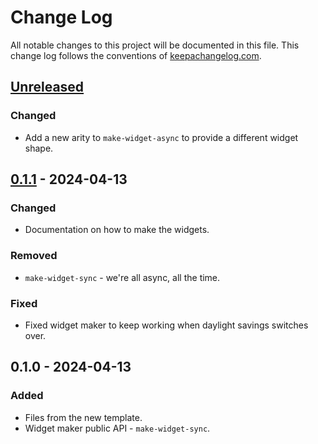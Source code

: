 # Change Log
All notable changes to this project will be documented in this file. This change log follows the conventions of [keepachangelog.com](http://keepachangelog.com/).

## [Unreleased]
### Changed
- Add a new arity to `make-widget-async` to provide a different widget shape.

## [0.1.1] - 2024-04-13
### Changed
- Documentation on how to make the widgets.

### Removed
- `make-widget-sync` - we're all async, all the time.

### Fixed
- Fixed widget maker to keep working when daylight savings switches over.

## 0.1.0 - 2024-04-13
### Added
- Files from the new template.
- Widget maker public API - `make-widget-sync`.

[Unreleased]: https://sourcehost.site/your-name/aoc22/compare/0.1.1...HEAD
[0.1.1]: https://sourcehost.site/your-name/aoc22/compare/0.1.0...0.1.1
